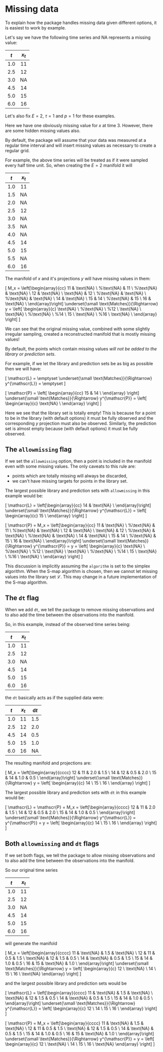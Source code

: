 # Missing data

To explain how the package handles missing data given different options, it is easiest to work by example.

Let's say we have the following time series and NA represents a missing value:

<center>

| $t$ | $x_t$ |
| :-: | :---: |
| 1.0 |  11   |
| 2.5 |  12   |
| 3.0 |  NA   |
| 4.5 |  14   |
| 5.0 |  15   |
| 6.0 |  16   |

</center>

Let's also fix $E = 2$, $\tau = 1$ and $p = 1$ for these examples.

Here we have one obviously missing value for $x$ at time 3.
However, there are some hidden missing values also.

By default, the package will assume that your data was measured at a regular time interval and will insert missing values as necessary to create a regular grid.

For example, the above time series will be treated as if it were sampled every half time unit.
So, when creating the $E=2$ manifold it will
<!-- 
<center>

| $t$ | $t - \frac12$ | $t + \frac12$ | $x_t$ | $x_{t-\frac12}$ | $x_{t+\frac12}$ |
| :-: | :-----------: | :-----------: | :---: | :-------------: | :-------------: |
| 1.0 |      0.5      |      1.5      |  11   |       NA        |       NA        |
| 2.5 |      2.0      |      3.0      |  12   |       NA        |       NA        |
| 3.0 |      2.5      |      3.5      |  NA   |       12        |       NA        |
| 4.5 |      4.0      |      5.0      |  14   |       NA        |       15        |
| 5.0 |      4.5      |      5.5      |  15   |       14        |       NA        |
| 6.0 |      5.5      |      6.5      |  16   |       NA        |       NA        |

</center> -->

<center>

| $t$ | $x_t$ |
| :-: | :---: |
| 1.0 |  11   |
| 1.5 |  NA   |
| 2.0 |  NA   |
| 2.5 |  12   |
| 3.0 |  NA   |
| 3.5 |  NA   |
| 4.0 |  NA   |
| 4.5 |  14   |
| 5.0 |  15   |
| 5.5 |  NA   |
| 6.0 |  16   |

</center>

The manifold of $x$ and it's projections $y$ will have missing values in them:

\[
  M_x = \left[\begin{array}{cc}
    11 & \text{NA} \\
    %\text{NA} & 11 \\
    %\text{NA} & \text{NA} \\
    12 & \text{NA} \\
    \text{NA} & 12 \\
    %\text{NA} & \text{NA} \\
    %\text{NA} & \text{NA} \\
    14 & \text{NA} \\
    15 & 14 \\
    %\text{NA} & 15 \\
    16 & \text{NA} \\
  \end{array}\right]
  \underset{\small \text{Matches}}{\Rightarrow}
  y = \left[ \begin{array}{c}
    \text{NA} \\
    %\text{NA} \\
    %12 \\
    \text{NA} \\
    \text{NA} \\
    %\text{NA} \\
    %14 \\
    15 \\
    \text{NA} \\
    %16 \\
    \text{NA} \\
  \end{array} \right]
\]

We can see that the original missing value, combined with some slightly irregular sampling, created a reconstructed manifold that is mostly missing values!

By default, the points which contain missing values _will not be added to the library or prediction sets_.

For example, if we let the library and prediction sets be as big as possible then we will have:

\[
  \mathscr{L} = \emptyset
  \underset{\small \text{Matches}}{\Rightarrow}
  y^{\mathscr{L}} = \emptyset
\]

\[
  \mathscr{P} = \left[ \begin{array}{cc}
    15 & 14 \\
  \end{array} \right]
  \underset{\small \text{Matches}}{\Rightarrow}
  y^{\mathscr{P}} = \left[ \begin{array}{c}
    \text{NA} \\
  \end{array} \right]
\]

Here we see that the library set is totally empty!
This is because for a point to be in the library (with default options) it must be fully observed and the corresponding $y$ projection must also be observed.
Similarly, the prediction set is almost empty because (with default options) it must be fully observed.

## The `allowmissing` flag

If we set the `allowmissing` option, then a point is included in the manifold even with some missing values.
The only caveats to this rule are:

- points which are totally missing will always be discarded,
- we can't have missing targets for points in the library set.

The largest possible library and prediction sets with `allowmissing` in this example would be:

\[
  \mathscr{L} = \left[\begin{array}{cc}
    14 & \text{NA} \\
  \end{array}\right]
  \underset{\small \text{Matches}}{\Rightarrow}
  y^{\mathscr{L}} = \left[ \begin{array}{c}
    15 \\
  \end{array} \right]
\]

\[
  \mathscr{P} = M_x = \left[\begin{array}{cc}
    11 & \text{NA} \\
    %\text{NA} & 11 \\
    %\text{NA} & \text{NA} \\
    12 & \text{NA} \\
    \text{NA} & 12 \\
    %\text{NA} & \text{NA} \\
    %\text{NA} & \text{NA} \\
    14 & \text{NA} \\
    15 & 14 \\
    %\text{NA} & 15 \\
    16 & \text{NA} \\
  \end{array}\right]
  \underset{\small \text{Matches}}{\Rightarrow}
  y^{\mathscr{P}} = y = \left[ \begin{array}{c}
    \text{NA} \\
    %\text{NA} \\
    %12 \\
    \text{NA} \\
    \text{NA} \\
    %\text{NA} \\
    %14 \\
    15 \\
    \text{NA} \\
    %16 \\
    \text{NA} \\
  \end{array} \right]
\]

This discussion is implicitly assuming the `algorithm` is set to the simplex algorithm.
When the S-map algorithm is chosen, then we cannot let missing values into the library set $\mathscr{L}$.
This may change in a future implementation of the S-map algorithm.

## The `dt` flag

When we add `dt`, we tell the package to remove missing observations and to also add the time between the observations into the manifold.

So, in this example, instead of the observed time series being:

<center>

| $t$ | $x_t$ |
| :-: | :---: |
| 1.0 |  11   |
| 2.5 |  12   |
| 3.0 |  NA   |
| 4.5 |  14   |
| 5.0 |  15   |
| 6.0 |  16   |

</center>

the `dt` basically acts as if the supplied data were:

<center>

| $t$ | $x_t$ | $\mathrm{d}t$ |
| :-: | :---: | :-----------: |
| 1.0 |  11   |      1.5      |
| 2.5 |  12   |      2.0      |
| 4.5 |  14   |      0.5      |
| 5.0 |  15   |      1.0      |
| 6.0 |  16   |      NA       |

</center>

The resulting manifold and projections are:

\[
   M_x = \left[\begin{array}{cccc}
    12 & 11 & 2.0 & 1.5 \\
    14 & 12 & 0.5 & 2.0 \\
    15 & 14 & 1.0 & 0.5 \\
  \end{array}\right]
  \underset{\small \text{Matches}}{\Rightarrow}
  y = \left[ \begin{array}{c}
    14 \\
    15 \\
    16 \\
  \end{array} \right]
\]

The largest possible library and prediction sets with `dt` in this example would be:

\[
   \mathscr{L} = \mathscr{P} = M_x = \left[\begin{array}{cccc}
    12 & 11 & 2.0 & 1.5 \\
    14 & 12 & 0.5 & 2.0 \\
    15 & 14 & 1.0 & 0.5 \\
  \end{array}\right]
  \underset{\small \text{Matches}}{\Rightarrow}
  y^{\mathscr{L}} = y^{\mathscr{P}} = y = \left[ \begin{array}{c}
    14 \\
    15 \\
    16 \\
  \end{array} \right]
\]

## Both `allowmissing` and `dt` flags

If we set both flags, we tell the package to allow missing observations and to also add the time between the observations into the manifold.

So our original time series

<center>

| $t$ | $x_t$ |
| :-: | :---: |
| 1.0 |  11   |
| 2.5 |  12   |
| 3.0 |  NA   |
| 4.5 |  14   |
| 5.0 |  15   |
| 6.0 |  16   |

</center>

will generate the manifold

\[
  M_x = \left[\begin{array}{cccc}
    11 & \text{NA} & 1.5 & \text{NA} \\
    12 & 11 & 0.5 & 1.5 \\
    \text{NA} & 12 & 1.5 & 0.5 \\
    14 & \text{NA} & 0.5 & 1.5 \\
    15 & 14 & 1.0 & 0.5 \\
    16 & 15 & \text{NA} & 1.0 \\
  \end{array}\right]
  \underset{\small \text{Matches}}{\Rightarrow}
  y = \left[ \begin{array}{c}
    12 \\
    \text{NA} \\
    14 \\
    15 \\
    16 \\
    \text{NA}
  \end{array} \right]
\]

and the largest possible library and prediction sets would be

\[
  \mathscr{L} = \left[\begin{array}{cccc}
    11 & \text{NA} & 1.5 & \text{NA} \\
    \text{NA} & 12 & 1.5 & 0.5 \\
    14 & \text{NA} & 0.5 & 1.5 \\
    15 & 14 & 1.0 & 0.5 \\
  \end{array}\right]
  \underset{\small \text{Matches}}{\Rightarrow}
  y^{\mathscr{L}} = \left[ \begin{array}{c}
    12 \\
    14 \\
    15 \\
    16 \\
  \end{array} \right]
\]

\[
  \mathscr{P} = M_x = \left[\begin{array}{cccc}
    11 & \text{NA} & 1.5 & \text{NA} \\
    12 & 11 & 0.5 & 1.5 \\
    \text{NA} & 12 & 1.5 & 0.5 \\
    14 & \text{NA} & 0.5 & 1.5 \\
    15 & 14 & 1.0 & 0.5 \\
    16 & 15 & \text{NA} & 1.0 \\
  \end{array}\right]
  \underset{\small \text{Matches}}{\Rightarrow}
  y^{\mathscr{P}} = y = \left[ \begin{array}{c}
    12 \\
    \text{NA} \\
    14 \\
    15 \\
    16 \\
    \text{NA}
  \end{array} \right]
\]
